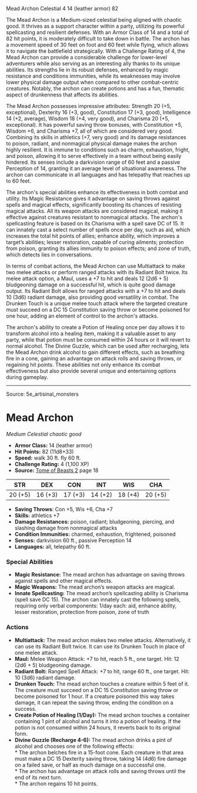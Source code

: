 <MonsterName/>Mead Archon</MonsterName>
<CreatureType/>Celestial</CreatureType>
<CR/>4</CR>
<AC/>14 (leather armor)</AC>
<HP/>82</HP>
<summary>The Mead Archon is a Medium-sized celestial being aligned with chaotic good. It thrives as a support character within a party, utilizing its powerful spellcasting and resilient defenses. With an Armor Class of 14 and a total of 82 hit points, it is moderately difficult to take down in battle. The archon has a movement speed of 30 feet on foot and 60 feet while flying, which allows it to navigate the battlefield strategically. With a Challenge Rating of 4, the Mead Archon can provide a considerable challenge for lower-level adventurers while also serving as an interesting ally thanks to its unique abilities. Its strengths lie in its robust defenses, enhanced by magic resistance and conditions immunities, while its weaknesses may involve lower physical damage output when compared to other combat-centric creatures. Notably, the archon can create potions and has a fun, thematic aspect of drunkenness that affects its abilities.</summary>

<detail>

The Mead Archon possesses impressive attributes: Strength 20 (+5, exceptional), Dexterity 16 (+3, good), Constitution 17 (+3, good), Intelligence 14 (+2, average), Wisdom 18 (+4, very good), and Charisma 20 (+5, exceptional). It has powerful saving throw bonuses, with Constitution +5, Wisdom +6, and Charisma +7, all of which are considered very good. Combining its skills in athletics (+7, very good) and its damage resistances to poison, radiant, and nonmagical physical damage makes the archon highly resilient. It is immune to conditions such as charm, exhaustion, fright, and poison, allowing it to serve effectively in a team without being easily hindered. Its senses include a darkvision range of 60 feet and a passive Perception of 14, granting it an average level of situational awareness. The archon can communicate in all languages and has telepathy that reaches up to 60 feet.

The archon's special abilities enhance its effectiveness in both combat and utility. Its Magic Resistance gives it advantage on saving throws against spells and magical effects, significantly boosting its chances of resisting magical attacks. All its weapon attacks are considered magical, making it effective against creatures resistant to nonmagical attacks. The archon's spellcasting feature is based on its Charisma with a spell save DC of 15. It can innately cast a select number of spells once per day, such as aid, which increases the total hit points of allies; enhance ability, which improves a target’s abilities; lesser restoration, capable of curing ailments; protection from poison, granting its allies immunity to poison effects; and zone of truth, which detects lies in conversations.

In terms of combat actions, the Mead Archon can use Multiattack to make two melee attacks or perform ranged attacks with its Radiant Bolt twice. Its melee attack option, a Maul, uses a +7 to hit and deals 12 (2d6 + 5) bludgeoning damage on a successful hit, which is quite good damage output. Its Radiant Bolt allows for ranged attacks with a +7 to hit and deals 10 (3d6) radiant damage, also providing good versatility in combat. The Drunken Touch is a unique melee touch attack where the targeted creature must succeed on a DC 15 Constitution saving throw or become poisoned for one hour, adding an element of control to the archon's attacks.

The archon's ability to create a Potion of Healing once per day allows it to transform alcohol into a healing item, making it a valuable asset to any party, while that potion must be consumed within 24 hours or it will revert to normal alcohol. The Divine Guzzle, which can be used after recharging, lets the Mead Archon drink alcohol to gain different effects, such as breathing fire in a cone, gaining an advantage on attack rolls and saving throws, or regaining hit points. These abilities not only enhance its combat effectiveness but also provide several unique and entertaining options during gameplay.</detail>



---

Source: 5e_artisinal_monsters

# Mead Archon

*Medium* *Celestial* *chaotic good*

- **Armor Class:** 14 (leather armor)
- **Hit Points:** 82 (11d8+33)
- **Speed:** walk 30 ft. fly 60 ft.
- **Challenge Rating:** 4 (1,100 XP)
- **Source:** [Tome of Beasts 2](https://koboldpress.com/kpstore/product/tome-of-beasts-2-for-5th-edition) page 18

| STR | DEX | CON | INT | WIS | CHA |
| --- | --- | --- | --- | --- | --- |
| 20 (+5) | 16 (+3) | 17 (+3) | 14 (+2) | 18 (+4) | 20 (+5) |

- **Saving Throws**: Con +5, Wis +6, Cha +7
- **Skills:** athletics +7
- **Damage Resistances:** poison, radiant; bludgeoning, piercing, and slashing damage from nonmagical attacks
- **Condition Immunities:** charmed, exhaustion, frightened, poisoned
- **Senses:** darkvision 60 ft., passive Perception 14
- **Languages:** all, telepathy 60 ft.

### Special Abilities

- **Magic Resistance:** The mead archon has advantage on saving throws against spells and other magical effects.
- **Magic Weapons:** The mead archon’s weapon attacks are magical.
- **Innate Spellcasting:** The mead archon’s spellcasting ability is Charisma (spell save DC 15). The archon can innately cast the following spells, requiring only verbal components:
1/day each: aid, enhance ability, lesser restoration, protection from poison, zone of truth

### Actions

- **Multiattack:** The mead archon makes two melee attacks. Alternatively, it can use its Radiant Bolt twice. It can use its Drunken Touch in place of one melee attack.
- **Maul:** Melee Weapon Attack: +7 to hit, reach 5 ft., one target. Hit: 12 (2d6 + 5) bludgeoning damage.
- **Radiant Bolt:** Ranged Spell Attack: +7 to hit, range 60 ft., one target. Hit: 10 (3d6) radiant damage.
- **Drunken Touch:** The mead archon touches a creature within 5 feet of it. The creature must succeed on a DC 15 Constitution saving throw or become poisoned for 1 hour. If a creature poisoned this way takes damage, it can repeat the saving throw, ending the condition on a success.
- **Create Potion of Healing (1/Day):** The mead archon touches a container containing 1 pint of alcohol and turns it into a potion of healing. If the potion is not consumed within 24 hours, it reverts back to its original form.
- **Divine Guzzle (Recharge 4-6):** The mead archon drinks a pint of alcohol and chooses one of the following effects: <br>* The archon belches fire in a 15-foot cone. Each creature in that area must make a DC 15 Dexterity saving throw, taking 14 (4d6) fire damage on a failed save, or half as much damage on a successful one. <br>* The archon has advantage on attack rolls and saving throws until the end of its next turn. <br>* The archon regains 10 hit points.




